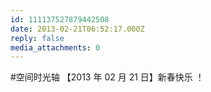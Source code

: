 ```yaml
---
id: 111137527879442508
date: 2013-02-21T06:52:17.000Z
reply: false
media_attachments: 0
---
```


#空间时光轴 【2013 年 02 月 21 日】新春快乐 ！

